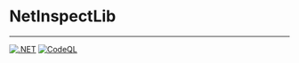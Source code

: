 # NetInspectLib
---
[![.NET](https://github.com/NetInspect/NetInspectLib/actions/workflows/dotnet.yml/badge.svg)](https://github.com/NetInspect/NetInspectLib/actions/workflows/dotnet.yml)
[![CodeQL](https://github.com/NetInspect/NetInspectLib/actions/workflows/codeql.yml/badge.svg)](https://github.com/NetInspect/NetInspectLib/actions/workflows/codeql.yml)
